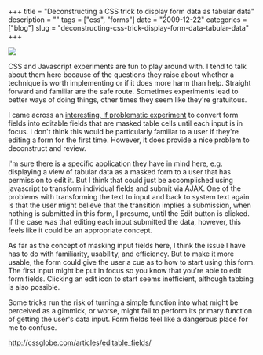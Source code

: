 +++
title = "Deconstructing a CSS trick to display form data as tabular data"
description = ""
tags = ["css", "forms"]
date = "2009-12-22"
categories = ["blog"]
slug = "deconstructing-css-trick-display-form-data-tabular-data"
+++



  <div class="notebook-screenshot"><a href="http://cssglobe.com/articles/editable_fields/"><img id='bluga-thumbnail-2234' class='bluga-thumbnail large' src='http://media.konigi.com/bluga/
wt4b30e6fa5e314_large.jpg'/></a></div><p>CSS and Javascript experiments are fun to play around with. I tend to talk about them here because of the questions they raise about whether a technique is worth implementing or if it does more harm than help. Straight forward and familiar are the safe route. Sometimes experiments lead to better ways of doing things, other times they seem like they're gratuitous.</p>

<p>I came across an <a href="http://cssglobe.com/post/6984/ux-trick-display-form-data-as-tabular-data">interesting, if problematic experiment</a> to convert form fields into editable fields that are masked table cells until each input is in focus. I don't think this would be particularly familiar to a user if they're editing a form for the first time. However, it does provide a nice problem to deconstruct and review.</p>

<p>I'm sure there is a specific application they have in mind here, e.g. displaying a view of tabular data as a masked form to a user that has permission to edit it. But I think that could just be accomplished using javascript to transform individual fields and submit via AJAX. One of the problems with transforming the text to input and back to system text again is that the user might believe that the transition implies a submission, when nothing is submitted in this form, I presume, until the Edit button is clicked. If the case was that editing each input submitted the data, however, this feels like it could be an appropriate concept.</p>

<p>As far as the concept of masking input fields here, I think the issue I have has to do with familiarity, usability, and efficiency. But to make it more usable, the form could give the user a cue as to how to start using this form. The first input might be put in focus so you know that you're able to edit form fields. Clicking an edit icon to start seems inefficient, although tabbing is also possible.</p>

<p>Some tricks run the risk of turning a simple function into what might be perceived as a gimmick, or worse, might fail to perform its primary function of getting the user's data input. Form fields feel like a dangerous place for me to confuse.</p>

    
  <a href="http://cssglobe.com/articles/editable_fields/">http://cssglobe.com/articles/editable_fields/</a>
